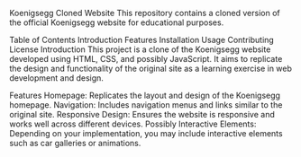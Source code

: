Koenigsegg Cloned Website
This repository contains a cloned version of the official Koenigsegg website for educational purposes.

Table of Contents
Introduction
Features
Installation
Usage
Contributing
License
Introduction
This project is a clone of the Koenigsegg website developed using HTML, CSS, and possibly JavaScript. It aims to replicate the design and functionality of the original site as a learning exercise in web development and design.

Features
Homepage: Replicates the layout and design of the Koenigsegg homepage.
Navigation: Includes navigation menus and links similar to the original site.
Responsive Design: Ensures the website is responsive and works well across different devices.
Possibly Interactive Elements: Depending on your implementation, you may include interactive elements such as car galleries or animations.
